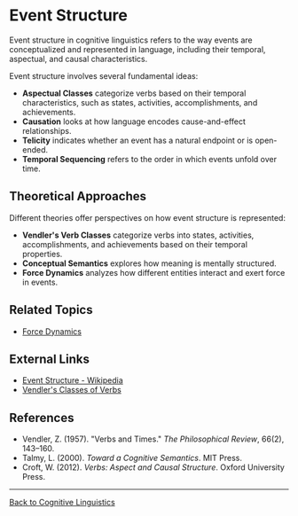 # Event Structure

Event structure in cognitive linguistics refers to the way events are conceptualized and represented in language, including their temporal, aspectual, and causal characteristics.


Event structure involves several fundamental ideas:

- **Aspectual Classes** categorize verbs based on their temporal characteristics, such as states, activities, accomplishments, and achievements.
- **Causation** looks at how language encodes cause-and-effect relationships.
- **Telicity** indicates whether an event has a natural endpoint or is open-ended.
- **Temporal Sequencing** refers to the order in which events unfold over time.

## Theoretical Approaches

Different theories offer perspectives on how event structure is represented:

- **Vendler's Verb Classes** categorize verbs into states, activities, accomplishments, and achievements based on their temporal properties.
- **Conceptual Semantics** explores how meaning is mentally structured.
- **Force Dynamics** analyzes how different entities interact and exert force in events.

## Related Topics

- [Force Dynamics](Force-Dynamics.md)

## External Links

- [Event Structure - Wikipedia](https://en.wikipedia.org/wiki/Event_structure)
- [Vendler's Classes of Verbs](https://plato.stanford.edu/entries/action-structure/)

## References

- Vendler, Z. (1957). "Verbs and Times." *The Philosophical Review*, 66(2), 143–160.
- Talmy, L. (2000). *Toward a Cognitive Semantics*. MIT Press.
- Croft, W. (2012). *Verbs: Aspect and Causal Structure*. Oxford University Press.

---

[Back to Cognitive Linguistics](../README.md)
